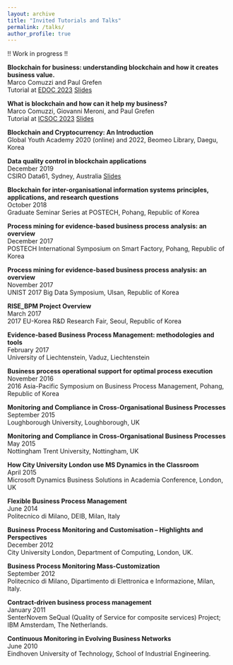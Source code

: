 ```yaml
---
layout: archive
title: "Invited Tutorials and Talks"
permalink: /talks/
author_profile: true
---
```



!! Work in progress !!

**Blockchain for business: understanding blockchain and how it creates business value.**<br>
Marco Comuzzi and Paul Grefen<br>
Tutorial at [EDOC 2023](https://www.rug.nl/research/bernoulli/conf/edoc-2023/workshops/tutorials) [Slides](/files/talks/edoc23.pdf)

**What is blockchain and how can it help my business?**<br>
Marco Comuzzi, Giovanni Meroni, and Paul Grefen<br>
Tutorial at [ICSOC 2023](https://icsoc2023.diag.uniroma1.it/tutorials/) [Slides](TBC)

**Blockchain and Cryptocurrency: An Introduction**<br>
Global Youth Academy 2020 (online) and 2022, Beomeo Library, Daegu, Korea

**Data quality control in blockchain applications**<br>
December 2019<br>
CSIRO Data61, Sydney, Australia [Slides](/files/talks/data61.pdf)

**Blockchain for inter-organisational information systems principles, applications, and research questions**<br>
October 2018<br>
Graduate Seminar Series at POSTECH, Pohang, Republic of Korea

**Process mining for evidence-based business process analysis: an overview**<br>
December 2017<br>
POSTECH International Symposium on Smart Factory, Pohang, Republic of Korea

**Process mining for evidence-based business process analysis: an overview**<br>
November 2017<br>
UNIST 2017 Big Data Symposium, Ulsan, Republic of Korea

**RISE_BPM Project Overview**<br>
March 2017<br>
2017 EU-Korea R&D Research Fair, Seoul, Republic of Korea

**Evidence-based Business Process Management: methodologies and tools**<br>
February 2017<br>
University of Liechtenstein, Vaduz, Liechtenstein

**Business process operational support for optimal process execution**<br>
November 2016<br>
2016 Asia-Pacific Symposium on Business Process Management, Pohang, Republic of Korea

**Monitoring and Compliance in Cross-Organisational Business Processes**<br>
September 2015<br>
Loughborough University, Loughborough, UK

**Monitoring and Compliance in Cross-Organisational Business Processes**<br>
May 2015<br>
Nottingham Trent University, Nottingham, UK

**How City University London use MS Dynamics in the Classroom**<br>
April 2015<br>
Microsoft Dynamics Business Solutions in Academia Conference, London, UK

**Flexible Business Process Management**<br>
June 2014<br>
Politecnico di Milano, DEIB, Milan, Italy

**Business Process Monitoring and Customisation – Highlights and Perspectives**<br>
December 2012<br>
City University London, Department of Computing, London, UK.

**Business Process Monitoring Mass-Customization**<br>
September 2012<br>
Politecnico di Milano, Dipartimento di Elettronica e Informazione, Milan, Italy.

**Contract-driven business process management**<br>
January 2011<br>
SenterNovem SeQual (Quality of Service for composite services) Project; IBM Amsterdam, The Netherlands. 

**Continuous Monitoring in Evolving Business Networks**<br>
June 2010<br>
Eindhoven University of Technology, School of Industrial Engineering.
